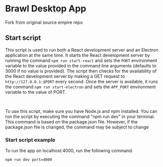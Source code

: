 # Brawl Desktop App

Fork from original source empire repo

## Start script

This script is used to run both a React development server and an Electron application at the same time. It starts the React development server by running the command `npm run start-react` and sets the `PORT` environment variable to the value provided in the command line arguments (defaults to 3000 if no value is provided). The script then checks for the availability of the React development server by making a GET request to `http://127.0.0.1:$PORT`
every second. Once the server is available, it runs the command `npm run start-electron` and sets the `APP_PORT` environment variable to the value of PORT.

</br>

To use this script, make sure you have Node.js and npm installed. You can run the script by executing the command "npm run dev" in your terminal. This command is based on the package.json file. However, if the package.json file is changed, the command may be subject to change

### **Start script example**

To run the app on localhost:4000, run the following command.

```bash
npm run dev port=4000
```
